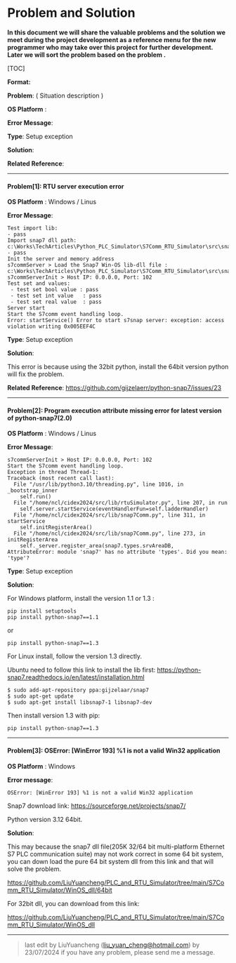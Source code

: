 # **Problem and Solution**

**In this document we will share the valuable problems and the solution we meet during the project development as a reference menu for the new programmer who may take over this project for further development. Later we will sort the problem based on the problem <type>.**

[TOC]

**Format:** 

**Problem**: ( Situation description )

**OS Platform** :

**Error Message**:

**Type**: Setup exception

**Solution**:

**Related Reference**:

------

#### Problem[1]: RTU server execution error

**OS Platform** : Windows / Linus 

**Error Message**:

```
Test import lib: 
- pass
Import snap7 dll path: c:\Works\TechArticles\Python_PLC_Simulator\S7Comm_RTU_Simulator\src\snap7.dll
- pass
Init the server and memory address
s7commServer > Load the Snap7 Win-OS lib-dll file : c:\Works\TechArticles\Python_PLC_Simulator\S7Comm_RTU_Simulator\src\snap7.dll
s7commServerInit > Host IP: 0.0.0.0, Port: 102
Test set and values:
 - test set bool value : pass
 - test set int value   : pass
 - test set real value  : pass
Server start
Start the S7comm event handling loop.
Error: startService() Error to start s7snap server: exception: access violation writing 0x005EEF4C
```

**Type**: Setup exception

**Solution**:

This error is because using the 32bit python, install the 64bit version python will fix the problem.

**Related Reference**: https://github.com/gijzelaerr/python-snap7/issues/23



------

#### Problem[2]: Program execution attribute missing error for latest version of python-snap7(2.0)

**OS Platform** : Windows / Linus 

**Error Message**:

```
s7commServerInit > Host IP: 0.0.0.0, Port: 102
Start the S7comm event handling loop.
Exception in thread Thread-1:
Traceback (most recent call last):
  File "/usr/lib/python3.10/threading.py", line 1016, in _bootstrap_inner
    self.run()
  File "/home/ncl/cidex2024/src/lib/rtuSimulator.py", line 207, in run
    self.server.startService(eventHandlerFun=self.ladderHandler)
  File "/home/ncl/cidex2024/src/lib/snap7Comm.py", line 311, in startService
    self.initRegisterArea()
  File "/home/ncl/cidex2024/src/lib/snap7Comm.py", line 273, in initRegisterArea
    self._server.register_area(snap7.types.srvAreaDB,
AttributeError: module 'snap7' has no attribute 'types'. Did you mean: 'type'?
```

**Type**: Setup exception

**Solution**:

For Windows platform, install the version 1.1 or 1.3 :

```
pip install setuptools
pip install python-snap7==1.1
```

or 

```
pip install python-snap7==1.3
```

For Linux install, follow the  version 1.3 directly. 

Ubuntu need to follow this link to install the lib first: https://python-snap7.readthedocs.io/en/latest/installation.html

```shell
$ sudo add-apt-repository ppa:gijzelaar/snap7
$ sudo apt-get update
$ sudo apt-get install libsnap7-1 libsnap7-dev
```

Then install version 1.3 with pip: 

```
pip install python-snap7==1.3
```



------

#### Problem[3]:  OSError: [WinError 193] %1 is not a valid Win32 application

**OS Platform** : Windows 

**Error message**: 

```
OSError: [WinError 193] %1 is not a valid Win32 application
```

Snap7 download link: https://sourceforge.net/projects/snap7/

Python version 3.12 64bit.

**Solution**:

This may because the snap7 dll file(205K 32/64 bit multi-platform Ethernet S7 PLC communication suite) may not work correct in some 64 bit system, you can down load the pure 64 bit system dll from this link and that will solve the problem.

https://github.com/LiuYuancheng/PLC_and_RTU_Simulator/tree/main/S7Comm_RTU_Simulator/WinOS_dll/64bit

For 32bit dll, you can download from this link:

https://github.com/LiuYuancheng/PLC_and_RTU_Simulator/tree/main/S7Comm_RTU_Simulator/WinOS_dll



------



> last edit by LiuYuancheng ([liu_yuan_cheng@hotmail.com](mailto:liu_yuan_cheng@hotmail.com)) by 23/07/2024 if you have any problem, please send me a message.
